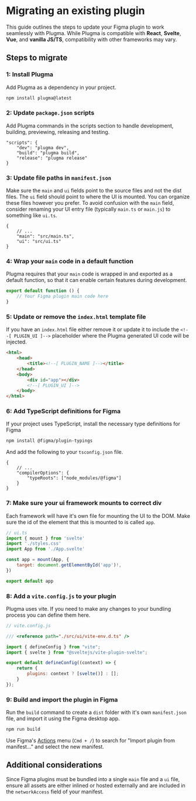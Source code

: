 # Migrating an existing plugin

This guide outlines the steps to update your Figma plugin to work seamlessly with Plugma. While Plugma is compatible with **React**, **Svelte**, **Vue**, and **vanilla JS/TS**, compatibility with other frameworks may vary.

## Steps to migrate

### 1: Install Plugma

Add Plugma as a dependency in your project.

```bash
npm install plugma@latest
```

### 2: Update `package.json` scripts

Add Plugma commands in the scripts section to handle development, building, previewing, releasing and testing.

```jsonc
"scripts": {
    "dev": "plugma dev",
    "build": "plugma build",
    "release": "plugma release"
}
```

### 3: Update file paths in `manifest.json`

Make sure the `main` and `ui` fields point to the source files and not the dist files. The `ui` field should point to where the UI is mounted. You can organize these files however you prefer. To avoid confusion with the `main` field, consider renaming your UI entry file (typically `main.ts` or `main.js`) to something like `ui.ts`.

```jsonc
{
	// ...
	"main": "src/main.ts",
	"ui": "src/ui.ts"
}
```

### 4: Wrap your `main` code in a default function

Plugma requires that your `main` code is wrapped in and exported as a default function, so that it can enable certain features during development.

```js
export default function () {
	// Your Figma plugin main code here
}
```

### 5: Update or remove the `index.html` template file

If you have an `index.html` file either remove it or update it to include the `<!--[ PLUGIN_UI ]-->` placeholder where the Plugma generated UI code will be injected.

```html
<html>
	<head>
		<title><!--[ PLUGIN_NAME ]--></title>
	</head>
	<body>
		<div id="app"></div>
		<!--[ PLUGIN_UI ]-->
	</body>
</html>
```

### 6: Add TypeScript definitions for Figma

If your project uses TypeScript, install the necessary type definitions for Figma

```bash
npm install @figma/plugin-typings
```

And add the following to your `tsconfig.json` file.

```jsonc
{
	// ...
	"compilerOptions": {
		"typeRoots": ["node_modules/@figma"]
	}
}
```

### 7: Make sure your ui framework mounts to correct div

Each framework will have it's own file for mounting the UI to the DOM. Make sure the id of the element that this is mounted to is called `app`.

```js
// ui.ts
import { mount } from 'svelte'
import './styles.css'
import App from './App.svelte'

const app = mount(App, {
	target: document.getElementById('app')!,
})

export default app
```

### 8: Add a `vite.config.js` to your plugin

Plugma uses vite. If you need to make any changes to your bundling process you can define them here.

```js
// vite.config.js

/// <reference path="./src/ui/vite-env.d.ts" />

import { defineConfig } from "vite";
import { svelte } from "@sveltejs/vite-plugin-svelte";

export default defineConfig((context) => {
	return {
		plugins: context ? [svelte()] : [];
	}
});
```

### 9: Build and import the plugin in Figma

Run the `build` command to create a `dist` folder with it's own `manifest.json` file, and import it using the Figma desktop app.

```bash
npm run build
```

Use Figma's [Actions](https://help.figma.com/hc/en-us/articles/23570416033943-Use-the-actions-menu-in-Figma-Design) menu (`Cmd + /`) to search for "Import plugin from manifest..." and select the new manifest.

## Additional considerations

Since Figma plugins must be bundled into a single `main` file and a `ui` file, ensure all assets are either inlined or hosted externally and are included in the `networkAccess` field of your manifest.
